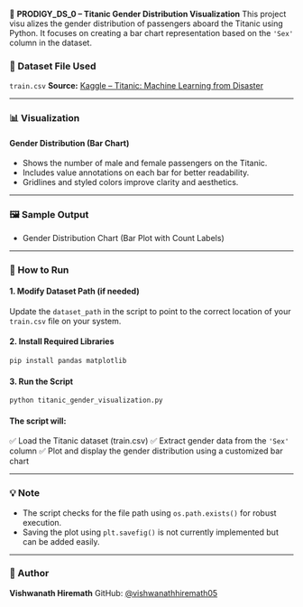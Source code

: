 

🚢 **PRODIGY_DS_0 – Titanic Gender Distribution Visualization**
This project visu
alizes the gender distribution of passengers aboard the Titanic using Python. It focuses on creating a bar chart representation based on the `'Sex'` column in the dataset.

### 📁 Dataset File Used

`train.csv`
**Source:** [Kaggle – Titanic: Machine Learning from Disaster](https://www.kaggle.com/competitions/titanic/data)

---

### 📊 Visualization

#### Gender Distribution (Bar Chart)

* Shows the number of male and female passengers on the Titanic.
* Includes value annotations on each bar for better readability.
* Gridlines and styled colors improve clarity and aesthetics.

---

### 🖼️ Sample Output

* Gender Distribution Chart (Bar Plot with Count Labels)

---

### 🚀 How to Run

#### 1. Modify Dataset Path (if needed)

Update the `dataset_path` in the script to point to the correct location of your `train.csv` file on your system.

#### 2. Install Required Libraries

```bash
pip install pandas matplotlib
```

#### 3. Run the Script

```bash
python titanic_gender_visualization.py
```

#### The script will:

✅ Load the Titanic dataset (train.csv)
✅ Extract gender data from the `'Sex'` column
✅ Plot and display the gender distribution using a customized bar chart

---

### 💡 Note

* The script checks for the file path using `os.path.exists()` for robust execution.
* Saving the plot using `plt.savefig()` is not currently implemented but can be added easily.

---

### 📧 Author

**Vishwanath Hiremath**
GitHub: [@vishwanathhiremath05](https://github.com/vishwanathhiremath05)



